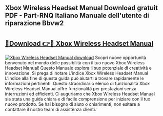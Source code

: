 ## Xbox Wireless Headset Manual Download gratuit PDF - Part-RNQ Italiano Manuale dell'utente di riparazione Bbvw2

# <h2><a href="http://dfda9j2.blite.top/?on=Xbox+Wireless+Headset+Manual">🔗Download 👉🔴 Xbox Wireless Headset Manual</a></h2>

[![Xbox Wireless Headset Manual download](https://i.imgur.com/lujVjoI.png)](http://dfda9j2.blite.top/?on=Xbox+Wireless+Headset+Manual)
Scopri nuove opportunità benvenuto nel mondo delle possibilità con il tuo nuovo Xbox Wireless Headset Manual! Questo Manuale esplora il suo potenziale di creatività e innovazione. Si prega di notare L'indice Xbox Wireless Headset Manual L'indice alla fine di questa guida può aiutarti a trovare rapidamente le informazioni pertinenti. Questo straordinario elenco di funzionalità Xbox Wireless Headset Manual offre funzionalità per prestazioni senza interruzioni ed efficienti. Ci auguriamo che Xbox Wireless Headset Manual sia stata una guida chiara e di facile comprensione per iniziare con il tuo nuovo prodotto. Se hai bisogno di aiuto o chiarimenti, non esitare a contattare il nostro team di assistenza clienti.
